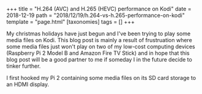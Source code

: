 +++
title = "H.264 (AVC) and H.265 (HEVC) performance on Kodi"
date = 2018-12-19
path = "2018/12/19/h.264-vs-h.265-performance-on-kodi"
template = "page.html"
[taxonomies]
tags = []
+++

My christmas holidays have just begun and I've been trying to play some media files on Kodi.
This blog post is mainly a result of frustruation where some media files just won't play on two of my
low-cost computing devices (Raspberry Pi 2 Model B and Amazon Fire TV Stick) and in hope that this blog post will be
a good partner to me if someday I in the future decide to tinker further.

I first hooked my Pi 2 containing some media files on its SD card storage to an HDMI display.
